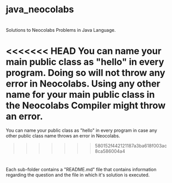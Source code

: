 # java_neocolabs
#
Solutions to Neocolabs Problems in Java Language.

<<<<<<< HEAD
You can name your main public class as "hello" in every program. Doing so will not throw any error in Neocolabs. Using any other name for your main public class in the Neocolabs Compiler might throw an error.
=======
You can name your public class as "hello" in every program in case any other public class name throws an error in Neocolabs.
>>>>>>> 580152f442121187a3ba618f003ac8ca586004a4
#
Each sub-folder contains a "README.md" file that contains information regarding the question and the file in which it's solution is executed.
#